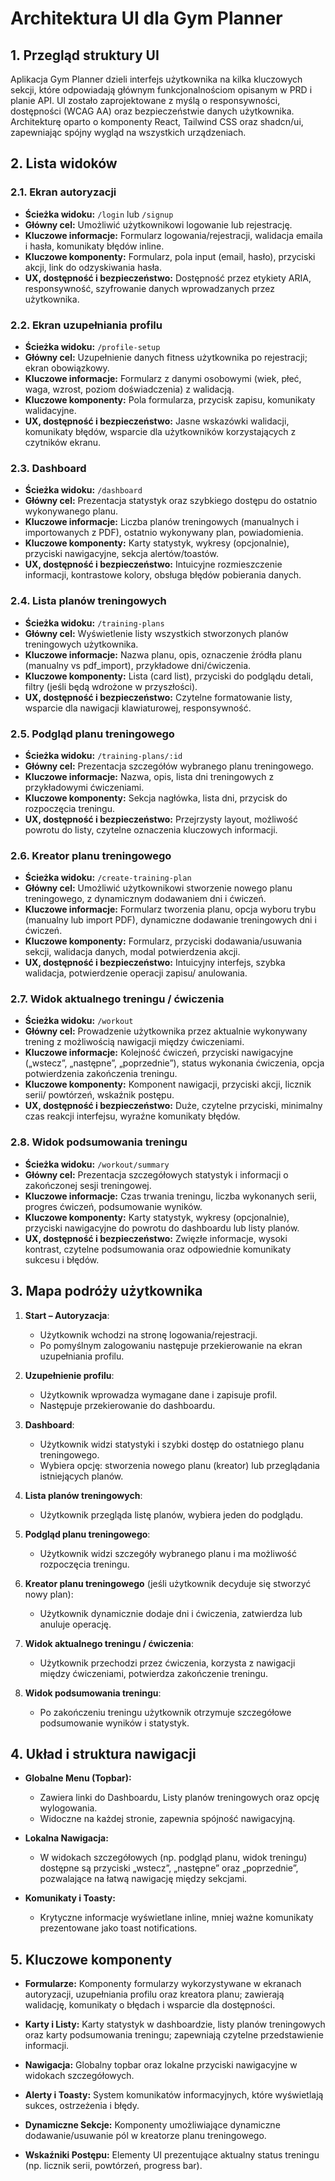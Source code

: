 # Architektura UI dla Gym Planner

## 1. Przegląd struktury UI

Aplikacja Gym Planner dzieli interfejs użytkownika na kilka kluczowych sekcji, które odpowiadają głównym funkcjonalnościom opisanym w PRD i planie API. UI zostało zaprojektowane z myślą o responsywności, dostępności (WCAG AA) oraz bezpieczeństwie danych użytkownika. Architekturę oparto o komponenty React, Tailwind CSS oraz shadcn/ui, zapewniając spójny wygląd na wszystkich urządzeniach.

## 2. Lista widoków

### 2.1. Ekran autoryzacji

- **Ścieżka widoku:** `/login` lub `/signup`
- **Główny cel:** Umożliwić użytkownikowi logowanie lub rejestrację.
- **Kluczowe informacje:** Formularz logowania/rejestracji, walidacja emaila i hasła, komunikaty błędów inline.
- **Kluczowe komponenty:** Formularz, pola input (email, hasło), przyciski akcji, link do odzyskiwania hasła.
- **UX, dostępność i bezpieczeństwo:** Dostępność przez etykiety ARIA, responsywność, szyfrowanie danych wprowadzanych przez użytkownika.

### 2.2. Ekran uzupełniania profilu

- **Ścieżka widoku:** `/profile-setup`
- **Główny cel:** Uzupełnienie danych fitness użytkownika po rejestracji; ekran obowiązkowy.
- **Kluczowe informacje:** Formularz z danymi osobowymi (wiek, płeć, waga, wzrost, poziom doświadczenia) z walidacją.
- **Kluczowe komponenty:** Pola formularza, przycisk zapisu, komunikaty walidacyjne.
- **UX, dostępność i bezpieczeństwo:** Jasne wskazówki walidacji, komunikaty błędów, wsparcie dla użytkowników korzystających z czytników ekranu.

### 2.3. Dashboard

- **Ścieżka widoku:** `/dashboard`
- **Główny cel:** Prezentacja statystyk oraz szybkiego dostępu do ostatnio wykonywanego planu.
- **Kluczowe informacje:** Liczba planów treningowych (manualnych i importowanych z PDF), ostatnio wykonywany plan, powiadomienia.
- **Kluczowe komponenty:** Karty statystyk, wykresy (opcjonalnie), przyciski nawigacyjne, sekcja alertów/toastów.
- **UX, dostępność i bezpieczeństwo:** Intuicyjne rozmieszczenie informacji, kontrastowe kolory, obsługa błędów pobierania danych.

### 2.4. Lista planów treningowych

- **Ścieżka widoku:** `/training-plans`
- **Główny cel:** Wyświetlenie listy wszystkich stworzonych planów treningowych użytkownika.
- **Kluczowe informacje:** Nazwa planu, opis, oznaczenie źródła planu (manualny vs pdf_import), przykładowe dni/ćwiczenia.
- **Kluczowe komponenty:** Lista (card list), przyciski do podglądu detali, filtry (jeśli będą wdrożone w przyszłości).
- **UX, dostępność i bezpieczeństwo:** Czytelne formatowanie listy, wsparcie dla nawigacji klawiaturowej, responsywność.

### 2.5. Podgląd planu treningowego

- **Ścieżka widoku:** `/training-plans/:id`
- **Główny cel:** Prezentacja szczegółów wybranego planu treningowego.
- **Kluczowe informacje:** Nazwa, opis, lista dni treningowych z przykładowymi ćwiczeniami.
- **Kluczowe komponenty:** Sekcja nagłówka, lista dni, przycisk do rozpoczęcia treningu.
- **UX, dostępność i bezpieczeństwo:** Przejrzysty layout, możliwość powrotu do listy, czytelne oznaczenia kluczowych informacji.

### 2.6. Kreator planu treningowego

- **Ścieżka widoku:** `/create-training-plan`
- **Główny cel:** Umożliwić użytkownikowi stworzenie nowego planu treningowego, z dynamicznym dodawaniem dni i ćwiczeń.
- **Kluczowe informacje:** Formularz tworzenia planu, opcja wyboru trybu (manualny lub import PDF), dynamiczne dodawanie treningowych dni i ćwiczeń.
- **Kluczowe komponenty:** Formularz, przyciski dodawania/usuwania sekcji, walidacja danych, modal potwierdzenia akcji.
- **UX, dostępność i bezpieczeństwo:** Intuicyjny interfejs, szybka walidacja, potwierdzenie operacji zapisu/ anulowania.

### 2.7. Widok aktualnego treningu / ćwiczenia

- **Ścieżka widoku:** `/workout`
- **Główny cel:** Prowadzenie użytkownika przez aktualnie wykonywany trening z możliwością nawigacji między ćwiczeniami.
- **Kluczowe informacje:** Kolejność ćwiczeń, przyciski nawigacyjne („wstecz”, „następne”, „poprzednie”), status wykonania ćwiczenia, opcja potwierdzenia zakończenia treningu.
- **Kluczowe komponenty:** Komponent nawigacji, przyciski akcji, licznik serii/ powtórzeń, wskaźnik postępu.
- **UX, dostępność i bezpieczeństwo:** Duże, czytelne przyciski, minimalny czas reakcji interfejsu, wyraźne komunikaty błędów.

### 2.8. Widok podsumowania treningu

- **Ścieżka widoku:** `/workout/summary`
- **Główny cel:** Prezentacja szczegółowych statystyk i informacji o zakończonej sesji treningowej.
- **Kluczowe informacje:** Czas trwania treningu, liczba wykonanych serii, progres ćwiczeń, podsumowanie wyników.
- **Kluczowe komponenty:** Karty statystyk, wykresy (opcjonalnie), przyciski nawigacyjne do powrotu do dashboardu lub listy planów.
- **UX, dostępność i bezpieczeństwo:** Zwięzłe informacje, wysoki kontrast, czytelne podsumowania oraz odpowiednie komunikaty sukcesu i błędów.

## 3. Mapa podróży użytkownika

1. **Start – Autoryzacja**:

   - Użytkownik wchodzi na stronę logowania/rejestracji.
   - Po pomyślnym zalogowaniu następuje przekierowanie na ekran uzupełniania profilu.

2. **Uzupełnienie profilu**:

   - Użytkownik wprowadza wymagane dane i zapisuje profil.
   - Następuje przekierowanie do dashboardu.

3. **Dashboard**:

   - Użytkownik widzi statystyki i szybki dostęp do ostatniego planu treningowego.
   - Wybiera opcję: stworzenia nowego planu (kreator) lub przeglądania istniejących planów.

4. **Lista planów treningowych**:

   - Użytkownik przegląda listę planów, wybiera jeden do podglądu.

5. **Podgląd planu treningowego**:

   - Użytkownik widzi szczegóły wybranego planu i ma możliwość rozpoczęcia treningu.

6. **Kreator planu treningowego** (jeśli użytkownik decyduje się stworzyć nowy plan):

   - Użytkownik dynamicznie dodaje dni i ćwiczenia, zatwierdza lub anuluje operację.

7. **Widok aktualnego treningu / ćwiczenia**:

   - Użytkownik przechodzi przez ćwiczenia, korzysta z nawigacji między ćwiczeniami, potwierdza zakończenie treningu.

8. **Widok podsumowania treningu**:
   - Po zakończeniu treningu użytkownik otrzymuje szczegółowe podsumowanie wyników i statystyk.

## 4. Układ i struktura nawigacji

- **Globalne Menu (Topbar):**

  - Zawiera linki do Dashboardu, Listy planów treningowych oraz opcję wylogowania.
  - Widoczne na każdej stronie, zapewnia spójność nawigacyjną.

- **Lokalna Nawigacja:**

  - W widokach szczegółowych (np. podgląd planu, widok treningu) dostępne są przyciski „wstecz”, „następne” oraz „poprzednie”, pozwalające na łatwą nawigację między sekcjami.

- **Komunikaty i Toasty:**
  - Krytyczne informacje wyświetlane inline, mniej ważne komunikaty prezentowane jako toast notifications.

## 5. Kluczowe komponenty

- **Formularze:** Komponenty formularzy wykorzystywane w ekranach autoryzacji, uzupełniania profilu oraz kreatora planu; zawierają walidację, komunikaty o błędach i wsparcie dla dostępności.

- **Karty i Listy:** Karty statystyk w dashboardzie, listy planów treningowych oraz karty podsumowania treningu; zapewniają czytelne przedstawienie informacji.

- **Nawigacja:** Globalny topbar oraz lokalne przyciski nawigacyjne w widokach szczegółowych.

- **Alerty i Toasty:** System komunikatów informacyjnych, które wyświetlają sukces, ostrzeżenia i błędy.

- **Dynamiczne Sekcje:** Komponenty umożliwiające dynamiczne dodawanie/usuwanie pól w kreatorze planu treningowego.

- **Wskaźniki Postępu:** Elementy UI prezentujące aktualny status treningu (np. licznik serii, powtórzeń, progress bar).
